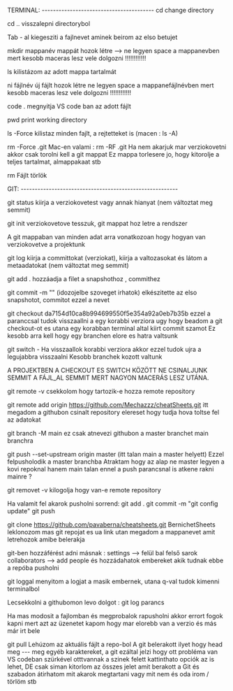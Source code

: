 TERMINAL: ----------------------------------------
cd 
change directory

cd ..
visszalepni directorybol

Tab - al kiegesziti a fajlnevet aminek beirom az elso betujet

mkdir mappanév 
mappát hozok létre --> ne legyen space a mappanevben mert kesobb maceras lesz vele dolgozni !!!!!!!!!!!!

ls 
kilistázom az adott mappa tartalmát

ni fájlnév 
új fájlt hozok létre  ne legyen space a mappanefájlnévben mert kesobb maceras lesz vele dolgozni !!!!!!!!!!!!

code . 
megnyitja VS code ban az adott fájlt

pwd
print working directory

ls -Force 
kilistaz minden fajlt, a rejtetteket is (macen : ls -A)

rm -Force .git
Mac-en valami : rm -RF .git
Ha nem akarjuk mar verziokovetni akkor csak torolni kell a git mappat
Ez mappa torlesere jo, hogy kitorolje a teljes tartalmat, almappakaat stb

rm
Fájlt törlök

GIT: --------------------------------------------------------

git status 
kiirja a verziokovetest vagy annak hianyat (nem változtat meg semmit)

git init
verziokovetove tesszuk, git mappat hoz letre a rendszer

A git mappaban van minden adat arra vonatkozoan hogy hogyan van verziokovetve a projektunk

git log
kiirja a committokat (verziokat), kiirja a valtozasokat és látom a metaadatokat (nem változtat meg semmit)

git add .
hozzáadja a filet a snapshothoz , commithez

 git commit -m ""  (idozojelbe szoveget irhatok)
 elkészitette az elso snapshotot, commitot ezzel a nevet

git checkout da7154d10ca8b994699550f5e354a92a0eb7b35b
ezzel a paranccsal tudok visszaallni a egy korabbi verziora ugy hogy beadom a git checkout-ot es utana egy korabban terminal altal kiirt commit szamot
Ez kesobb arra kell hogy egy branchen elore es hatra valtsunk

git switch -
Ha visszaallok korabbi verziora akkor ezzel tudok ujra a legujabbra visszaalni
Kesobb branchek kozott valtunk

A PROJEKTBEN A CHECKOUT ES SWITCH KÖZÖTT NE CSINALJUNK SEMMIT A FÁJL_AL SEMMIT MERT NAGYON MACERÁS LESZ UTÁNA.

git remote -v
csekkolom hogy tartozik-e hozza remote repository

git remote add origin https://github.com/Mechazzz/cheatSheets.git
itt megadom a githubon csinalt repository elereset hogy tudja hova toltse fel az adatokat

git branch -M main
ez csak atnevezi githubon a master branchet main branchra

git push --set-upstream origin master (itt talan main a master helyett)
Ezzel felpusholodik a master branchba
Atraktam hogy az alap ne master legyen a kovi repoknal hanem main talan ennel a push parancsnal is atkene rakni mainre ?

git removet -v
kilogolja hogy van-e remote repository

Ha valamit fel akarok pusholni sorrend:
git add .
git commit -m "git config update"
git push

git clone https://github.com/pavaberna/cheatsheets.git BernichetSheets
leklonozom mas git repojat  es ua link utan megadom a mappanevet amit letrehozok amibe belerakja

git-ben hozzáférést adni másnak : settings --> felül bal felső sarok collaborators --> add people és hozzádahatok embereket akik tudnak ebbe a repóba pusholni

git loggal menyitom a logjat a masik embernek, utana q-val tudok kimenni terminalbol

Lecsekkolni a githubomon levo dolgot : git log parancs

Ha mas modosit a fajlomban és megprobalok rapusholni akkor errort fogok kapni mert azt az üzenetet kapom hogy mar elorebb van a verzio és más már irt bele

git pull
Lehúzom az aktuális fájlt a repo-bol
A git belerakott ilyet hogy head meg --- meg egyéb karaktereket, a git ezáltal jelzi hogy ott probléma van
VS codeban szürkével otttvannak a szinek felett kattinthato opciók az is lehet, DE csak siman kitorlom az összes jelet amit berakott a Git és szabadon átirhatom mit akarok megtartani vagy mit nem és oda irom / törlöm stb

